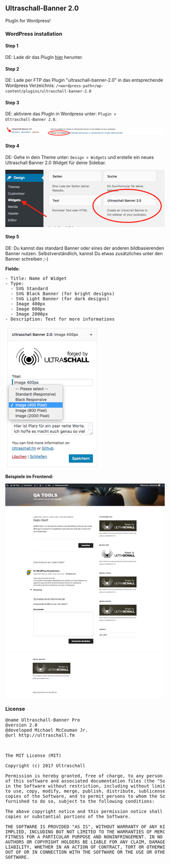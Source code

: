 
## Ultraschall-Banner 2.0
PlugIn for Wordpress!

### WordPress installation

#### Step 1
DE: Lade dir das PlugIn <a href="https://github.com/Ultraschall/Ultraschall-Banner/raw/master/plugins/ultraschall-banner-2.0.zip">hier</a> herunter.

#### Step 2
DE: Lade per FTP das Plugin "ultraschall-banner-2.0" in das entsprechende Wordpress Verzeichnis:
<code>/&lt;wordpress-path>/wp-content/plugins/ultraschall-banner-2.0</code>

#### Step 3
DE: aktiviere das PlugIn in Wordpress unter: <code>Plugin > Ultraschall-Banner 2.0</code>.

<img src="https://raw.githubusercontent.com/Ultraschall/Ultraschall-Banner/master/plugins/1-us_banner-wordpress.png">

#### Step 4
DE: Gehe in dein Theme unter: <code>Design > Widgets</code> und erstelle ein neues Ultraschall Banner 2.0 Widget für deine Sidebar.

<img src="https://raw.githubusercontent.com/Ultraschall/Ultraschall-Banner/master/plugins/2-us_banner-wordpress-widgets.png">


#### Step 5
DE: Du kannst das standard Banner oder eines der anderen bildbasierenden Banner nutzen. Selbstverständlich, kannst Du etwas  zusätzliches unter den Banner schreiben ;-)


**Fields:**

<pre>
- Title: Name of Widget
- Type:
  - SVG Standard
  - SVG Black Banner (for bright designs)
  - SVG Light Banner (for dark designs)
  - Image 400px
  - Image 800px
  - Image 2000px
- Description: Text for more informations
</pre>

<img src="https://raw.githubusercontent.com/Ultraschall/Ultraschall-Banner/master/plugins/3-us_banner-wordpress_widget.png">

**Beispiele im Frontend:**

<img src="https://raw.githubusercontent.com/Ultraschall/Ultraschall-Banner/master/plugins/4-us_banner_wordpress-frontend.png">


### License

<pre>
@name Ultraschall-Banner Pro
@version 2.0
@developed Michael McCouman Jr.
@url http://ultraschall.fm



The MIT License (MIT)

Copyright (c) 2017 Ultraschall

Permission is hereby granted, free of charge, to any person obtaining a copy
of this software and associated documentation files (the "Software"), to deal
in the Software without restriction, including without limitation the rights
to use, copy, modify, merge, publish, distribute, sublicense, and/or sell
copies of the Software, and to permit persons to whom the Software is
furnished to do so, subject to the following conditions:

The above copyright notice and this permission notice shall be included in all
copies or substantial portions of the Software.

THE SOFTWARE IS PROVIDED "AS IS", WITHOUT WARRANTY OF ANY KIND, EXPRESS OR
IMPLIED, INCLUDING BUT NOT LIMITED TO THE WARRANTIES OF MERCHANTABILITY,
FITNESS FOR A PARTICULAR PURPOSE AND NONINFRINGEMENT. IN NO EVENT SHALL THE
AUTHORS OR COPYRIGHT HOLDERS BE LIABLE FOR ANY CLAIM, DAMAGES OR OTHER
LIABILITY, WHETHER IN AN ACTION OF CONTRACT, TORT OR OTHERWISE, ARISING FROM,
OUT OF OR IN CONNECTION WITH THE SOFTWARE OR THE USE OR OTHER DEALINGS IN THE
SOFTWARE.
</pre>
